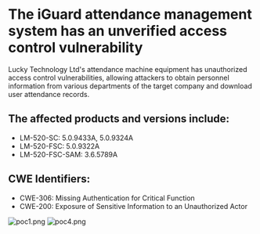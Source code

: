 # The iGuard attendance management system has an unverified access control vulnerability

Lucky Technology Ltd's attendance machine equipment has unauthorized access control vulnerabilities, allowing attackers to obtain personnel information from various departments of the target company and download user attendance records.

## The affected products and versions include:

- LM-520-SC: 5.0.9433A, 5.0.9324A
- LM-520-FSC: 5.0.9322A
- LM-520-FSC-SAM: 3.6.5789A


## CWE Identifiers:

- CWE-306: Missing Authentication for Critical Function
- CWE-200: Exposure of Sensitive Information to an Unauthorized Actor


![poc1.png](poc1.png)
![poc4.png](poc4.png)

